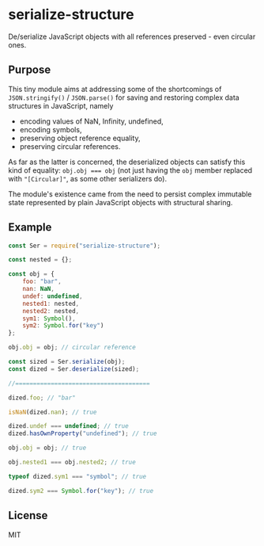 # serialize-structure
De/serialize JavaScript objects with all references preserved - even circular ones.

## Purpose
This tiny module aims at addressing some of the shortcomings of `JSON.stringify()` / `JSON.parse()`
for saving and restoring complex data structures in JavaScript, namely
- encoding values of NaN, Infinity, undefined,
- encoding symbols,
- preserving object reference equality,
- preserving circular references.

As far as the latter is concerned, the deserialized objects can satisfy this kind of equality: `obj.obj === obj`
(not just having the `obj` member replaced with `"[Circular]"`, as some other serializers do).

The module's existence came from the need to persist complex immutable state represented by plain JavaScript
objects with structural sharing.

## Example

```js
const Ser = require("serialize-structure");

const nested = {};

const obj = {
    foo: "bar",
    nan: NaN,
    undef: undefined,
    nested1: nested,
    nested2: nested,
    sym1: Symbol(),
    sym2: Symbol.for("key")
};

obj.obj = obj; // circular reference

const sized = Ser.serialize(obj);
const dized = Ser.deserialize(sized);

//======================================

dized.foo; // "bar"

isNaN(dized.nan); // true

dized.undef === undefined; // true
dized.hasOwnProperty("undefined"); // true

obj.obj = obj; // true

obj.nested1 === obj.nested2; // true

typeof dized.sym1 === "symbol"; // true

dized.sym2 === Symbol.for("key"); // true
```

## License
MIT
